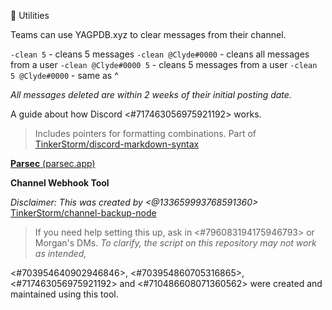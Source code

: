 🔧 Utilities

Teams can use YAGPDB.xyz to clear messages from their channel.

`-clean 5` - cleans 5 messages
`-clean @Clyde#0000` - cleans all messages from a user
`-clean @Clyde#0000 5` - cleans 5 messages from a user
`-clean 5 @Clyde#0000` - same as ^

*All messages deleted are within 2 weeks of their initial posting date.*

A guide about how Discord <#717463056975921192> works.
> Includes pointers for formatting combinations.
> Part of [TinkerStorm/discord-markdown-syntax](<https://github.com/TinkerStorm/discord-markdown-syntax>)

[**Parsec** (parsec.app)](<https://parsec.app>)

**Channel Webhook Tool**

*Disclaimer: This was created by <@133659993768591360>*
[TinkerStorm/channel-backup-node](<https://github.com/TinkerStorm/channel-backup-node>)
> If you need help setting this up, ask in <#796083194175946793> or Morgan's DMs.
> *To clarify, the script on this repository may not work as intended,*

<#703954640902946846>, <#703954860705316865>, <#717463056975921192> and <#710486608071360562> were created and maintained using this tool.